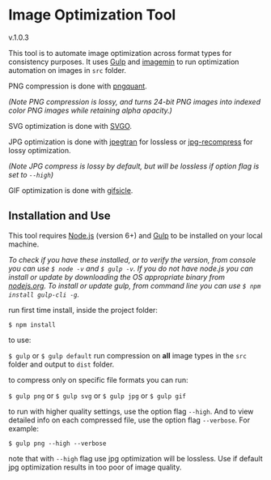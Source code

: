 Image Optimization Tool
=======================

v.1.0.3

This tool is to automate image optimization across format types for consistency purposes. It uses [Gulp](http://gulpjs.com) and [imagemin](https://github.com/imagemin/imagemin) to run optimization automation on images in `src` folder. 

PNG compression is done with [pngquant](https://pngquant.org/).

*(Note PNG compression is lossy, and turns 24-bit PNG images into indexed color PNG images while retaining alpha opacity.)*

SVG optimization is done with [SVGO](https://github.com/svg/svgo).

JPG optimization is done with [jpegtran](https://github.com/imagemin/imagemin-jpegtran) for lossless or [jpg-recompress](https://github.com/imagemin/imagemin-jpeg-recompress) for lossy optimization.

*(Note JPG compress is lossy by default, but will be lossless if option flag is set to `--high`)*

GIF optimization is done with [gifsicle](https://github.com/imagemin/imagemin-gifsicle).



Installation and Use
--------------------

This tool requires [Node.js](https://nodejs.org) (version 6+) and [Gulp](http://gulpjs.com) to be installed on your local machine.

*To check if you have these installed, or to verify the version, from console you can use `$ node -v` and `$ gulp -v`. If you do not have node.js you can install or update by downloading the OS appropriate binary from [nodejs.org](https://nodejs.org). To install or update gulp, from command line you can use `$ npm install gulp-cli -g`.*

run first time install, inside the project folder:

`$ npm install`

to use:

`$ gulp` or `$ gulp default` run compression on **all** image types in the `src` folder and output to `dist` folder.

to compress only on specific file formats you can run:

`$ gulp png` or `$ gulp svg` or `$ gulp jpg` or `$ gulp gif`

to run with higher quality settings, use the option flag `--high`. And to view detailed info on each compressed file, use the option flag `--verbose`. For example:

`$ gulp png --high --verbose`

note that with `--high` flag use jpg optimization will be lossless. Use if default jpg optimization results in too poor of image quality.


